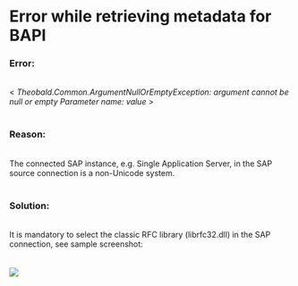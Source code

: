 # Error while retrieving metadata for BAPI

<!--html--><h3 style="">Error:</h3><div style=""><br>
</div>
<div style="">&lt;&nbsp;<i>Theobald.Common.ArgumentNullOrEmptyException: argument cannot be null or empty&nbsp;Parameter name: value</i>&nbsp;&gt;</div>
<div style=""><br>
</div><h3 style="">Reason:</h3><div style=""><br>
</div><div style="">The connected SAP instance, e.g. Single Application Server, in the SAP source connection is a non-Unicode system.&nbsp;<br></div>
<div style=""><br></div><h3 style="">Solution:</h3><div style="font-size: 14px;"><br>
</div>
<div style="">It is mandatory to select the classic RFC library (librfc32.dll) in the SAP connection, see sample screenshot:<br></div><div style=""><br></div><div style=""><br></div><div style=""><img src="https://support.theobald-software.com/helpdesk/File/Get/91788" class="resizable"><br></div>
<div style="font-size: 14px;"><br></div>